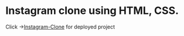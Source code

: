 # Instagram clone using HTML, CSS.
Click ->[Instagram-Clone](zzzzshawn.github.io/Instagram-clone/Index) for deployed project
